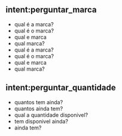## intent:perguntar_marca
- qual é a marca?
- qual é o marca?
- qual e marca
- qual marca?
- qual é a marca?
- qual é o marca?
- qual e marca
- qual marca?

## intent:perguntar_quantidade
- quantos tem ainda?
- quantos ainda tem?
- qual a quantidade disponivel?
- tem disponivel ainda?
- ainda tem?

